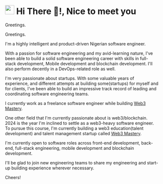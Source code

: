 <h1><img src="https://emojis.slackmojis.com/emojis/images/1531849430/4246/blob-sunglasses.gif?1531849430" width="30"/> Hi There 👋!, Nice to meet you</h1>

Greetings.

Greetings.

I'm a highly intelligent and product-driven Nigerian software engineer. 

With a passion for software engineering and my avid-learning nature, I've been able to build a solid software engineering career with skills in full-stack development, Mobile development and blockchain development. I'll also perform decently in a DevOps-related role as well.

I'm very passionate about startups. With some valuable years of experience, and different attempts at building some(startups) for myself and for clients, I've been able to build an impressive track record of leading and coordinating software engineering teams. 

I currently work as a freelance software engineer while building [Web3 Mastery](https://web3mastery.org).

One other field that I'm currently passionate about is web3/blockchain. 2024 is the year I'm inclined to settle as a web3-heavy software engineer. To pursue this course, I'm currently building a web3 education(talent development) and talent management startup called [Web3 Mastery](https://web3mastery.org).

I'm currently open to software roles across front-end development, back-end, full-stack engineering, mobile development and blockchain development.

I'll be glad to join new engineering teams to share my engineering and start-up building experience wherever necessary.

Cheers!
